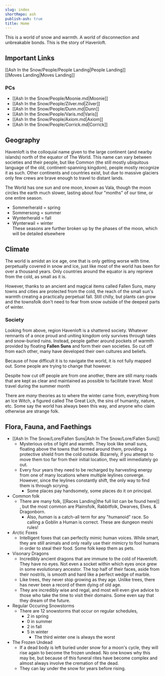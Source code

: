 ```yaml
---  
slug: index  
shortRepo: ash  
publish-ash: true  
title: Home  
---  
```

This is a world of snow and warmth. A world of disconnection and unbreakable bonds. This is the story of Havenloft.   
  
## Important Links  
[[Ash In the Snow/People/People Landing|People Landing]]  
[[Moves Landing|Moves Landing]]  
  
### PCs  
- [[Ash In the Snow/People/Moonie.md|Moonie]]  
- [[Ash In the Snow/People/Zilver.md|Zilver]]  
- [[Ash In the Snow/People/Dunn.md|Dunn]]  
- [[Ash In the Snow/People/Varis.md|Varis]]  
- [[Ash In the Snow/People/Axiom.md|Axiom]]  
- [[Ash In the Snow/People/Corrick.md|Corrick]]  
  
  
## Geography  
Havenloft is the colloquial name given to the large continent (and nearby islands) north of the equator of The World. This name can vary between societies and their people, but like Common (the still mostly ubiquitous language of the old, continent-spanning kingdom), people mostly recognize it as such. Other continents and countries exist, but due to massive glaciers only few crews are brave enough to travel to distant lands.   
  
The World has one sun and one moon, known as Vala, though the moon circles the earth much slower, lasting about four "months" of our time, or one entire season.   
- Sommerherald = spring   
- Sommersong = summer   
- Wynterherald = fall   
- Wynterwail = winter   
These seasons are further broken up by the phases of the moon, which will be detailed elsewhere  
  
## Climate  
The world is amidst an ice age, one that is only getting worse with time.  perpetually covered in snow and ice, just like most of the world has been for over a thousand years. Only countries around the equator is any reprieve from the cold, as small as it is.  
  
However, thanks to an ancient and magical items called Fallen Suns, many towns and cities are protected from the cold, the reach of the small sun's warmth creating a practically perpetual fall. Still chilly, but plants can grow and the townsfolk don't need to fear from snow outside of the deepest parts of winter.  
  
### Society  
Looking from above, region Havenloft is a shattered society. Whatever remnants of a once proud and uniting kingdom only survives through tales and snow-buried ruins. Instead, people gather around pockets of warmth provided by floating **Fallen Suns** and form their own societies. So cut off from each other, many have developed their own cultures and beliefs.   
  
Because of how difficult it is to navigate the world, it is not fully mapped out. Some people are trying to change that however.  
  
Despite how cut off people are from one another, there are still many roads that are kept as clear and maintained as possible to facilitate travel. Most travel during the summer month  
  
There are *many* theories as to where the winter came from, everything from an Ice Witch, a figured called The Great Lich, the sins of humanity, nature, etc. Some say the world has always been this way, and anyone who claim otherwise are strange folk.  
  
## Flora, Fauna, and Faethings  
- [[Ash In The Snow/Lore/Fallen Suns|Ash In The Snow/Lore/Fallen Suns]]  
    - Mysterious orbs of light and warmth. They look like small suns, floating above the towns that formed around them, providing a protective shield from the cold outside. Bizarrely, if you attempt to move them too far from their initial location, they will immediately go out.  
    - Every four years they need to be recharged by harvesting energy from one of many locations where multiple leylines converge. However, since the leylines constantly shift, the only way to find them is through scrying.  
        - Some places pay handsomely, some places do it on principal.  
- Common folk  
    - There are many folk, [[Races Landing|the full list can be found here]] , but the most common are Plainsfolk, Rabbitfolk, Dwarves, Elves, & Dragonborn.   
        - Also, *human* is a catch-all term for any "humanoid" race. So calling a Goblin a Human is correct. These are dungeon meshi rules!  
- Arctic Foxes  
    - Intelligent foxes that can perfectly mimic human voices. While smart, they are still animals and only really use their mimicry to fool humans in order to steal their food. Some folk keep them as pets.  
- Visonary Dragons  
    - Incredibly ancient dragons that are immune to the cold of Havenloft. They have no eyes. Not even a socket within which eyes once grew in some evolutionary ancestor. The top half of their faces, aside from their nostrils, is smooth and hard like a perfect wedge of marble.   
    - Like trees, they never stop growing as they age. Unlike trees, there has never been a record of them dying of old age.  
    - They are incredibly wise and regal, and most will even give advice to those who take the time to visit their domains.  Some even say that they dream of the future.  
- Regular Occuring Snowstorms  
    - There are 12 snowstorms that occur on regular schedules,   
        - 2 in spring  
        - 0 in summer  
        - 2 in fall  
        - 5 in winter  
            - The third winter one is always the worst  
- The Frozen Undead  
    - If a dead body is left buried under snow for a moon's cycle, they will rise again to become the frozen undead. No one knows why this may be, but because of this funeral rites have become complex and almost always involve the cremation of the dead.  
    - They can lay under the snow for years before rising.  
  
 